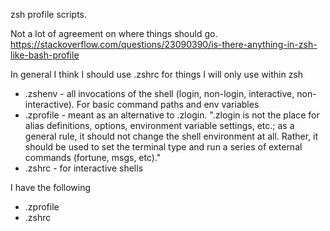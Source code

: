 zsh profile scripts. 

Not a lot of agreement on where things should go. https://stackoverflow.com/questions/23090390/is-there-anything-in-zsh-like-bash-profile

In general I think I should use .zshrc for things I will only use within zsh

* .zshenv - all invocations of the shell (login, non-login, interactive, non-interactive). For basic command paths and env variables
* .zprofile - meant as an alternative to .zlogin. ".zlogin is not the place for alias definitions, options, environment variable settings, etc.; as a general rule, it should not change the shell environment at all. Rather, it should be used to set the terminal type and run a series of external commands (fortune, msgs, etc)."
* .zshrc - for interactive shells

I have the following

* .zprofile
* .zshrc
